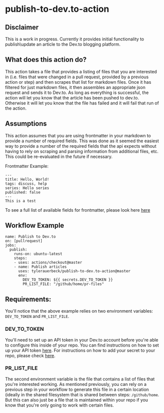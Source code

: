 # publish-to-dev.to-action

## Disclaimer

This is a work in progress. Currently it provides initial functionality to publish\update an article to the Dev.to blogging platform.

## What does this action do?

This action takes a file that provides a listing of files that you are interested in (i.e. files that were changed in a pull request, provided by a previous action or step) and then scrapes that list for markdown files. Once it has filtered for just markdown files, it then assembles an appropriate json request and sends it to Dev.to. As long as everything is successful, the action will let you know that the article has been pushed to dev.to. Otherwise it will let you know that the file has failed and it will fail that run of the action.

## Assumptions

This action assumes that you are using frontmatter in your markdown to provide a number of required fields. This was done as it seemed the easiest way to provide a number of the required fields that the api expects without having to rely on scraping and parsing information from additional files, etc. This could be re-evaluated in the future if necessary.

Frontmatter Example:
```
---
title: Hello, World!
tags: discuss, help
series: Hello series
published: false
---
This is a test
```

To see a full list of available fields for frontmatter, please look here [here](https://docs.dev.to/api/#tag/articles/paths/~1articles/post)

## Workflow Example
```
name: Publish to Dev.to
on: [pullrequest]
jobs:
  publish:
    runs-on: ubuntu-latest
    steps:
    - uses: actions/checkout@master
    - name: Publish articles 
      uses: tylerauerbeck/publish-to-dev.to-action@master
      env:
        DEV_TO_TOKEN: ${{ secrets.DEV_TO_TOKEN }}
        PR_LIST_FILE: "/github/home/pr-files"
```
## Requirements:

You'll notice that the above example relies on two environment variables: `DEV_TO_TOKEN` and `PR_LIST_FILE`. 

### DEV_TO_TOKEN
You'll need to set up an API token in your Dev.to account before you're able to configure this inside of your repo. You can find instructions on how to set up your API token [here](https://docs.dev.to/api/#section/Authentication). For instructions on how to add your secret to your repo, please check [here](https://help.github.com/en/articles/virtual-environments-for-github-actions#creating-and-using-secrets-encrypted-variables).

### PR_LIST_FILE
The second environment variable is the file that contains a list of files that you're interested working. As mentioned previously, you can rely on a previous step in your workflow to generate this file in a certain location (ideally in the shared filesystem that is shared between steps: `/github/home`. But this can also just be a file that is maintained within your repo if you know that you're only going to work with certain files.
